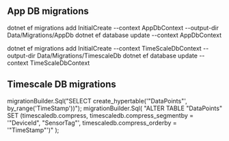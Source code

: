 ## App DB migrations

dotnet ef migrations add InitialCreate --context AppDbContext --output-dir Data/Migrations/AppDb
dotnet ef database update --context AppDbContext

dotnet ef migrations add InitialCreate --context TimeScaleDbContext --output-dir Data/Migrations/TimescaleDb
dotnet ef database update --context TimeScaleDbContext

## Timescale DB migrations

migrationBuilder.Sql("SELECT create_hypertable('\"DataPoints\"', by_range('TimeStamp'))");
migrationBuilder.Sql(
"ALTER TABLE \"DataPoints\" SET (timescaledb.compress, timescaledb.compress_segmentby = '\"DeviceId\", \"SensorTag\"', timescaledb.compress_orderby = '\"TimeStamp\"')"
);
